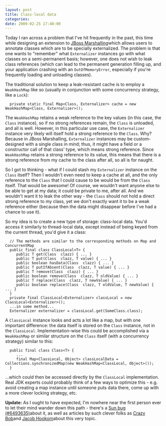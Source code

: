 ```yaml
---
layout: post
title: Class-local data
categories: 
date: 2009-02-25 17:48:00
---
```



Today I ran across a problem that I've hit frequently in the past, this time while designing an extension to <a href="http://www.jboss.org/jbossmarshalling">JBoss Marshalling</a>which allows users to annotate classes which are to be specially externalized. The problem is that one wants to "remember" what `Externalizer` instances go with what classes on a semi\-permanent basis; however, one does not wish to leak class references (which can lead to the permanent generation filling up, and your application crashing with an `OutOfMemoryError`, especially if you're frequently loading and unloading classes).

The traditional solution to keep a leak\-resistant cache is to employ a `WeakHashMap` like so (usually in conjunction with some concurrency strategy, like a `Lock`):

      private static final Map<Class, Externalizer> cache = new WeakHashMap<Class, Externalizer>();

The `WeakHashMap` retains a weak reference to the key values (in this case, the `Class` instance), so if no strong references remain, the `Class` is unloaded, and all is well. However, in this particular use case, the `Externalizer` instance very likely will itself hold a strong reference to the `Class`. Why? Because in JBoss Marshalling, `Externalizer` instances may be custom\-designed with a single class in mind; thus, it might have a field or a constructor call of that class' type, which means strong reference. Since `WeakHashMap` retains a strong reference to its value, this means that there is a strong reference from my cache to the class after all, so all is for naught.

So I got to thinking \- what if I could stash my `Externalizer` instance on the `Class` itself? Then I wouldn't even need to keep a cache at all, and the only reference to the `Class` that I could cause to be would be from the `Class` itself. That would be awesome! Of course, we wouldn't want anyone else to be able to get at my data; it could be private to me, after all. And we wouldn't want it to leak the other way \- the `Class` should not hold a direct strong reference to my class, yet we don't exactly want it to be a weak reference either (because then the data might disappear before I've had a chance to use it).

So my idea is to create a new type of storage: class\-local data. You'd access it similarly to thread\-local data, except instead of being keyed from the current thread, you'd give it a class:

      // The methods are similar to the corresponding methods on Map and ConcurrentMap  
      public final class ClassLocal<T> {  
         public T get(Class  clazz) { ... }  
         public T put(Class  clazz, T value) { ... }  
         public boolean hasData(Class  clazz) { ... }  
         public T putIfAbsent(Class  clazz, T value) { ... }  
         public T remove(Class  clazz) { ... }  
         public boolean remove(Class  clazz, T oldValue) { ... }  
         public T replace(Class  clazz, T newValue) { ... }  
         public boolean replace(Class  clazz, T oldValue, T newValue) { ... }  
      }  
      private final ClassLocal<Externalizer> classLocal = new ClassLocal<Externalizer>();  
      ...in some method...  
      Externalizer externalizer = classLocal.get(SomeClass.class);

A `ClassLocal` instance looks and acts a lot like a map, but with one important difference: the data itself is stored on the `Class` instance, not in the `ClassLocal`. Implementation\-wise this could be accomplished via a `WeakHashMap` or similar structure on the `Class` itself (with a concurrency strategy) similar to this:

      public final class Class<T> {  
         ...  
         final Map<ClassLocal, Object> classLocalData = Collections.synchronizedMap(new WeakHashMap<ClassLocal, Object>());  
      }

...which could then be accessed directly by the `ClassLocal` implementation. Real JDK experts could probably think of a few ways to optimize this \- e.g. avoid creating a map instance until someone puts data there, come up with a more clever locking strategy, etc.

**Update:** As I ought to have expected, I'm nowhere near the first person ever to let their mind wander down this path \- there's a <a href="http://bugs.sun.com/bugdatabase/view_bug.do?bug_id=6493635">Sun bug (#6493635)</a>about it, as well as articles by such clever folks as <a href="http://crazybob.org/2006/12/caching-class-related-information.html">Crazy Bob</a>and <a href="http://weblogs.java.net/blog/jhook/archive/2006/12/class_metadata.html">Jacob Hookom</a>about this very topic.